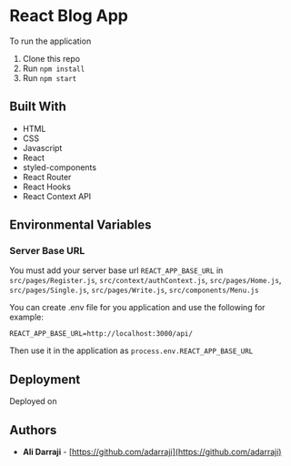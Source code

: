 # React Blog App

To run the application

1. Clone this repo
2. Run `npm install`
3. Run `npm start`

## Built With

* HTML
* CSS
* Javascript
* React
* styled-components
* React Router
* React Hooks
* React Context API 

## Environmental Variables

### Server Base URL

You must add your server base url `REACT_APP_BASE_URL` in `src/pages/Register.js`, `src/context/authContext.js`, `src/pages/Home.js`, `src/pages/Single.js`, `src/pages/Write.js`, `src/components/Menu.js`

You can create .env file for you application and use the following for example:

`REACT_APP_BASE_URL=http://localhost:3000/api/`

Then use it in the application as  `process.env.REACT_APP_BASE_URL`


## Deployment
Deployed on 


## Authors

- **Ali Darraji** - [https://github.com/adarraji](https://github.com/adarraji)

